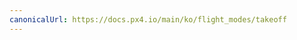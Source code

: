 ```yaml
---
canonicalUrl: https://docs.px4.io/main/ko/flight_modes/takeoff
---
```


<Redirect to="../flight_modes_mc/takeoff" />
